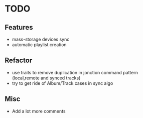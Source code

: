 TODO
====

Features
--------

* mass-storage devices sync
* automatic playlist creation

Refactor
--------
* use traits to remove duplication in jonction command pattern (local,remote and synced tracks)
* try to get ride of Album/Track cases in sync algo

Misc
----
* Add a lot more comments
